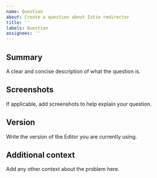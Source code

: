 ```yaml
---
name: Question
about: Create a question about Istio redirector
title: ''
labels: Question
assignees: ''
---
```


<!--
  To make it easier for us to help you, please include as much useful information as possible.

  Before opening a new issue, please search existing issues https://github.com/etifontaine/istio-redirector/issues
-->

## Summary
A clear and concise description of what the question is.

## Screenshots
If applicable, add screenshots to help explain your question.

## Version
Write the version of the Editor you are currently using.

## Additional context
Add any other context about the problem here.